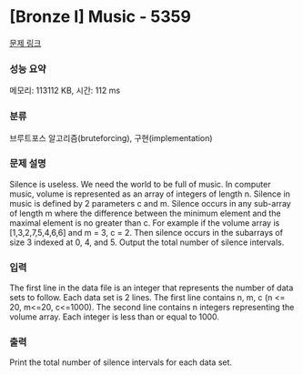 # [Bronze I] Music - 5359 

[문제 링크](https://www.acmicpc.net/problem/5359) 

### 성능 요약

메모리: 113112 KB, 시간: 112 ms

### 분류

브루트포스 알고리즘(bruteforcing), 구현(implementation)

### 문제 설명

<p>Silence is useless. We need the world to be full of music. In computer music, volume is represented as an array of integers of length n. Silence in music is defined by 2 parameters c and m. Silence occurs in any sub-array of length m where the difference between the minimum element and the maximal element is no greater than c. For example if the volume array is [1,3,2,7,5,4,6,6] and m = 3, c = 2. Then silence occurs in the subarrays of size 3 indexed at 0, 4, and 5. Output the total number of silence intervals.</p>

### 입력 

 <p>The first line in the data file is an integer that represents the number of data sets to follow. Each data set is 2 lines. The first line contains n, m, c (n <= 20, m<=20, c<=1000). The second line contains n integers representing the volume array. Each integer is less than or equal to 1000.</p>

### 출력 

 <p>Print the total number of silence intervals for each data set.</p>

